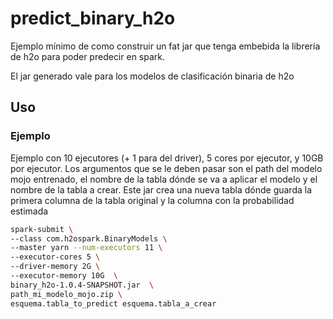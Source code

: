 # predict_binary_h2o

Ejemplo mínimo de como construir un fat jar que tenga embebida la librería de h2o para poder predecir en spark.

El jar generado vale para los modelos de clasificación binaria de h2o

## Uso 

### Ejemplo 

Ejemplo con 10 ejecutores (+ 1 para del driver), 5 cores por ejecutor, y 10GB por ejecutor. Los argumentos que se le deben pasar son el path del modelo mojo entrenado, el nombre de la tabla dónde se va a aplicar el modelo y el nombre de la tabla a crear. Este jar crea una nueva tabla dónde guarda la primera columna de la tabla original y la columna con la probabilidad estimada

```bash
spark-submit \
--class com.h2ospark.BinaryModels \
--master yarn --num-executors 11 \
--executor-cores 5 \
--driver-memory 2G \
--executor-memory 10G  \
binary_h2o-1.0.4-SNAPSHOT.jar  \
path_mi_modelo_mojo.zip \
esquema.tabla_to_predict esquema.tabla_a_crear
``` 

